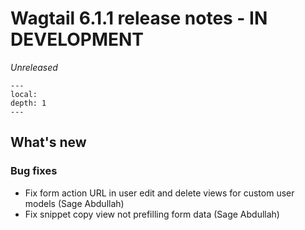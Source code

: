# Wagtail 6.1.1 release notes - IN DEVELOPMENT

_Unreleased_

```{contents}
---
local:
depth: 1
---
```

## What's new

### Bug fixes

 * Fix form action URL in user edit and delete views for custom user models (Sage Abdullah)
 * Fix snippet copy view not prefilling form data (Sage Abdullah)
